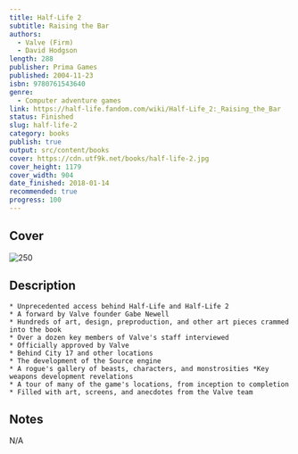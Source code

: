 ```yaml
---
title: Half-Life 2
subtitle: Raising the Bar
authors:
  - Valve (Firm)
  - David Hodgson
length: 288
publisher: Prima Games
published: 2004-11-23
isbn: 9780761543640
genre:
  - Computer adventure games
link: https://half-life.fandom.com/wiki/Half-Life_2:_Raising_the_Bar
status: Finished
slug: half-life-2
category: books
publish: true
output: src/content/books
cover: https://cdn.utf9k.net/books/half-life-2.jpg
cover_height: 1179
cover_width: 904
date_finished: 2018-01-14
recommended: true
progress: 100
---
```


## Cover

![250](https://cdn.utf9k.net/books/half-life-2.jpg)

## Description

```
* Unprecedented access behind Half-Life and Half-Life 2
* A forward by Valve founder Gabe Newell
* Hundreds of art, design, preproduction, and other art pieces crammed into the book
* Over a dozen key members of Valve's staff interviewed
* Officially approved by Valve
* Behind City 17 and other locations
* The development of the Source engine
* A rogue's gallery of beasts, characters, and monstrosities *Key weapons development revelations
* A tour of many of the game's locations, from inception to completion
* Filled with art, screens, and anecdotes from the Valve team
```

## Notes

N/A